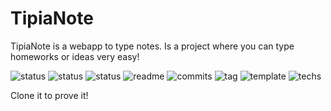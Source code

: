 # TipiaNote
TipiaNote is a webapp to type notes. Is a project where you can type homeworks or ideas very easy!

![status](https://img.shields.io/badge/language-spanish-green.svg?colorB=green) ![status](https://img.shields.io/badge/version-BETA-orange.svg?colorB=orange) ![status](https://img.shields.io/badge/state-developing-orange.svg?colorB=orange) ![readme](https://img.shields.io/badge/readme-OK-green.svg?colorB=00C106) ![commits](https://img.shields.io/badge/commits-51-blue.svg) ![tag](https://img.shields.io/badge/tag-NO-red.svg)
![template](https://img.shields.io/badge/template-NO-red.svg) ![techs](https://img.shields.io/badge/techs-javascript—html—css-orange.svg)

Clone it to prove it!
